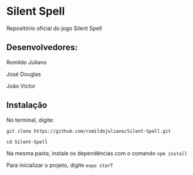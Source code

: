 # Silent Spell
 Repositório oficial do jogo Silent Spell
## Desenvolvedores: 
 Romildo Juliano
 
 José Douglas
 
 João Victor

## Instalação
No terminal, digite:

`git clone https://github.com/romildojuliano/Silent-Spell.git`

`cd Silent-Spell`

Na mesma pasta, instale os dependências com o comando `npm install`

Para inicializar o projeto, digite `expo starT`
